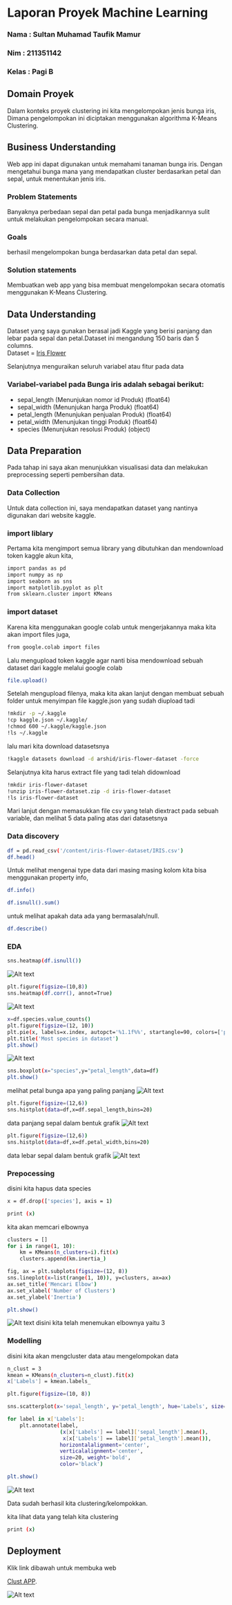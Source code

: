 # Laporan Proyek Machine Learning

### Nama : Sultan Muhamad Taufik Mamur

### Nim : 211351142

### Kelas : Pagi B

## Domain Proyek

Dalam konteks proyek clustering ini kita mengelompokan jenis bunga iris, Dimana pengelompokan ini diciptakan menggunakan algorithma K-Means Clustering.

## Business Understanding

Web app ini dapat digunakan untuk memahami tanaman bunga iris. Dengan mengetahui bunga mana yang mendapatkan cluster berdasarkan petal dan sepal, untuk menentukan jenis iris.

### Problem Statements

Banyaknya perbedaan sepal dan petal pada bunga menjadikannya sulit untuk melakukan pengelompokan secara manual.

### Goals

berhasil mengelompokan bunga berdasarkan data petal dan sepal.

### Solution statements

Membuatkan web app yang bisa membuat mengelompokan secara otomatis menggunakan K-Means Clustering.

## Data Understanding

Dataset yang saya gunakan berasal jadi Kaggle yang berisi panjang dan lebar pada sepal dan petal.Dataset ini mengandung 150 baris dan 5 columns.<br>
Dataset = [Iris Flower](https://www.kaggle.com/datasets/arshid/iris-flower-dataset)

Selanjutnya menguraikan seluruh variabel atau fitur pada data

### Variabel-variabel pada Bunga iris adalah sebagai berikut:

- sepal_length    (Menunjukan nomor id Produk)    (float64)
- sepal_width       (Menunjukan harga Produk)    (float64)
- petal_length        (Menunjukan penjualan Produk)    (float64) 
- petal_width      (Menunjukan tinggi Produk)   (float64) 
- species   (Menunjukan resolusi Produk)    (object)

## Data Preparation

Pada tahap ini saya akan menunjukkan visualisasi data dan melakukan preprocessing seperti pembersihan data.

### Data Collection

Untuk data collection ini, saya mendapatkan dataset yang nantinya digunakan dari website kaggle.

### import liblary

Pertama kita mengimport semua library yang dibutuhkan dan mendownload token kaggle akun kita,

```bash
import pandas as pd
import numpy as np
import seaborn as sns
import matplotlib.pyplot as plt
from sklearn.cluster import KMeans
```


### import dataset
Karena kita menggunakan google colab untuk mengerjakannya maka kita akan import files juga,

```bash
from google.colab import files
```

Lalu mengupload token kaggle agar nanti bisa mendownload sebuah dataset dari kaggle melalui google colab

```bash
file.upload()
```

Setelah mengupload filenya, maka kita akan lanjut dengan membuat sebuah folder untuk menyimpan file kaggle.json yang sudah diupload tadi

```bash
!mkdir -p ~/.kaggle
!cp kaggle.json ~/.kaggle/
!chmod 600 ~/.kaggle/kaggle.json
!ls ~/.kaggle
```

lalu mari kita download datasetsnya

```bash
!kaggle datasets download -d arshid/iris-flower-dataset -force
```

Selanjutnya kita harus extract file yang tadi telah didownload

```bash
!mkdir iris-flower-dataset
!unzip iris-flower-dataset.zip -d iris-flower-dataset
!ls iris-flower-dataset
```

Mari lanjut dengan memasukkan file csv yang telah diextract pada sebuah variable, dan melihat 5 data paling atas dari datasetsnya

### Data discovery
```bash
df = pd.read_csv('/content/iris-flower-dataset/IRIS.csv')
df.head()
```

Untuk melihat mengenai type data dari masing masing kolom kita bisa menggunakan property info,

```bash
df.info()
```

```bash
df.isnull().sum()
```
untuk melihat apakah data ada yang bermasalah/null.

```bash
df.describe()
```

### EDA

```bash
sns.heatmap(df.isnull())
```
![Alt text](eda_heatmap.png)

```bash
plt.figure(figsize=(10,8))
sns.heatmap(df.corr(), annot=True)
```
![Alt text](eda_heatmap_f.png)

```bash
x=df.species.value_counts()
plt.figure(figsize=(12, 10))
plt.pie(x, labels=x.index, autopct='%1.1f%%', startangle=90, colors=['purple', 'blue', 'yellow'])
plt.title('Most species in dataset')
plt.show()
```
![Alt text](eda_pie.png)

```bash
sns.boxplot(x="species",y="petal_length",data=df)
plt.show()
```
melihat petal bunga apa yang paling panjang
![Alt text](eda_bp.png)

```bash
plt.figure(figsize=(12,6))
sns.histplot(data=df,x=df.sepal_length,bins=20)
```
data panjang sepal dalam bentuk grafik
![Alt text](eda_hp.png)

```bash
plt.figure(figsize=(12,6))
sns.histplot(data=df,x=df.petal_width,bins=20)
```
data lebar sepal dalam bentuk grafik
![Alt text](eda_hp2.png)

### Prepocessing

disini kita hapus data species
```bash
x = df.drop(['species'], axis = 1)
```

```bash
print (x)
```
kita akan memcari elbownya
```bash
clusters = []
for i in range(1, 10):
    km = KMeans(n_clusters=i).fit(x)
    clusters.append(km.inertia_)

fig, ax = plt.subplots(figsize=(12, 8))
sns.lineplot(x=list(range(1, 10)), y=clusters, ax=ax)
ax.set_title('Mencari Elbow')
ax.set_xlabel('Number of Clusters')
ax.set_ylabel('Inertia')

plt.show()
```
![Alt text](elbow.png)
disini kita telah menemukan elbownya yaitu 3

### Modelling

disini kita akan mengcluster data atau mengelompokan data
```bash
n_clust = 3
kmean = KMeans(n_clusters=n_clust).fit(x)
x['Labels'] = kmean.labels_
```

```bash
plt.figure(figsize=(10, 8))

sns.scatterplot(x='sepal_length', y='petal_length', hue='Labels', size='Labels', markers=True, palette=sns.color_palette('hls', n_colors=n_clust), data=x)

for label in x['Labels']:
    plt.annotate(label,
                 (x[x['Labels'] == label]['sepal_length'].mean(),
                  x[x['Labels'] == label]['petal_length'].mean()),
                 horizontalalignment='center',
                 verticalalignment='center',
                 size=20, weight='bold',
                 color='black')

plt.show()
```
![Alt text](clust.png)

Data sudah berhasil kita clustering/kelompokkan.

kita lihat data yang telah kita clustering
```bash
print (x)
```

## Deployment
Klik link dibawah untuk membuka web

[Clust APP](https://clustering-iris-sultan.streamlit.app/).

![Alt text](apk.png)

